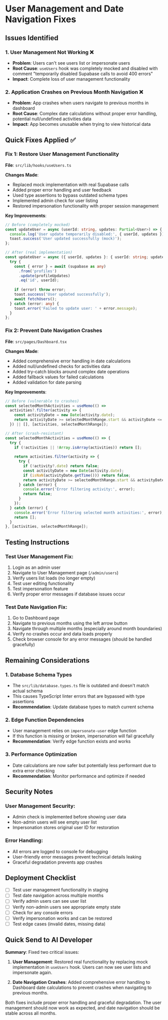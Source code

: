 # User Management and Date Navigation Fixes

## Issues Identified

### 1. User Management Not Working ❌
- **Problem**: Users can't see users list or impersonate users
- **Root Cause**: `useUsers` hook was completely mocked and disabled with comment "temporarily disabled Supabase calls to avoid 400 errors"
- **Impact**: Complete loss of user management functionality

### 2. Application Crashes on Previous Month Navigation ❌
- **Problem**: App crashes when users navigate to previous months in dashboard
- **Root Cause**: Complex date calculations without proper error handling, potential null/undefined activities data
- **Impact**: App becomes unusable when trying to view historical data

## Quick Fixes Applied ✅

### Fix 1: Restore User Management Functionality
**File**: `src/lib/hooks/useUsers.ts`

**Changes Made**:
- Replaced mock implementation with real Supabase calls
- Added proper error handling and user feedback
- Used type assertions to bypass outdated schema types
- Implemented admin check for user listing
- Restored impersonation functionality with proper session management

**Key Improvements**:
```typescript
// Before (completely mocked)
const updateUser = async (userId: string, updates: Partial<User>) => {
  console.log('User update temporarily disabled:', { userId, updates });
  toast.success('User updated successfully (mock)');
};

// After (real implementation)
const updateUser = async ({ userId, updates }: { userId: string; updates: Partial<User> }) => {
  try {
    const { error } = await (supabase as any)
      .from('profiles')
      .update(profileUpdates)
      .eq('id', userId);
    
    if (error) throw error;
    toast.success('User updated successfully');
    await fetchUsers();
  } catch (error: any) {
    toast.error('Failed to update user: ' + error.message);
  }
};
```

### Fix 2: Prevent Date Navigation Crashes
**File**: `src/pages/Dashboard.tsx`

**Changes Made**:
- Added comprehensive error handling in date calculations
- Added null/undefined checks for activities data
- Added try-catch blocks around complex date operations
- Added fallback values for failed calculations
- Added validation for date parsing

**Key Improvements**:
```typescript
// Before (vulnerable to crashes)
const selectedMonthActivities = useMemo(() => 
  activities?.filter(activity => {
    const activityDate = new Date(activity.date);
    return activityDate >= selectedMonthRange.start && activityDate <= selectedMonthRange.end;
  }) || [], [activities, selectedMonthRange]);

// After (crash-resistant)
const selectedMonthActivities = useMemo(() => {
  try {
    if (!activities || !Array.isArray(activities)) return [];
    
    return activities.filter(activity => {
      try {
        if (!activity?.date) return false;
        const activityDate = new Date(activity.date);
        if (isNaN(activityDate.getTime())) return false;
        return activityDate >= selectedMonthRange.start && activityDate <= selectedMonthRange.end;
      } catch (error) {
        console.error('Error filtering activity:', error);
        return false;
      }
    });
  } catch (error) {
    console.error('Error filtering selected month activities:', error);
    return [];
  }
}, [activities, selectedMonthRange]);
```

## Testing Instructions

### Test User Management Fix:
1. Login as an admin user
2. Navigate to User Management page (`/admin/users`)
3. Verify users list loads (no longer empty)
4. Test user editing functionality
5. Test impersonation feature
6. Verify proper error messages if database issues occur

### Test Date Navigation Fix:
1. Go to Dashboard page
2. Navigate to previous months using the left arrow button
3. Navigate through multiple months (especially around month boundaries)
4. Verify no crashes occur and data loads properly
5. Check browser console for any error messages (should be handled gracefully)

## Remaining Considerations

### 1. Database Schema Types
- The `src/lib/database.types.ts` file is outdated and doesn't match actual schema
- This causes TypeScript linter errors that are bypassed with type assertions
- **Recommendation**: Update database types to match current schema

### 2. Edge Function Dependencies
- User management relies on `impersonate-user` edge function
- If this function is missing or broken, impersonation will fail gracefully
- **Recommendation**: Verify edge function exists and works

### 3. Performance Optimization
- Date calculations are now safer but potentially less performant due to extra error checking
- **Recommendation**: Monitor performance and optimize if needed

## Security Notes

### User Management Security:
- Admin check is implemented before showing user data
- Non-admin users will see empty user list
- Impersonation stores original user ID for restoration

### Error Handling:
- All errors are logged to console for debugging
- User-friendly error messages prevent technical details leaking
- Graceful degradation prevents app crashes

## Deployment Checklist

- [ ] Test user management functionality in staging
- [ ] Test date navigation across multiple months
- [ ] Verify admin users can see user list
- [ ] Verify non-admin users see appropriate empty state
- [ ] Check for any console errors
- [ ] Verify impersonation works and can be restored
- [ ] Test edge cases (invalid dates, missing data)

## Quick Send to AI Developer

**Summary**: Fixed two critical issues:

1. **User Management**: Restored real functionality by replacing mock implementation in `useUsers` hook. Users can now see user lists and impersonate again.

2. **Date Navigation Crashes**: Added comprehensive error handling to Dashboard date calculations to prevent crashes when navigating to previous months.

Both fixes include proper error handling and graceful degradation. The user management should now work as expected, and date navigation should be stable across all months. 